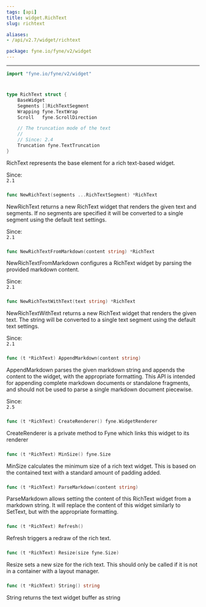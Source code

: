 ```yaml
---
tags: [api]
title: widget.RichText
slug: richtext

aliases:
- /api/v2.7/widget/richtext

package: fyne.io/fyne/v2/widget
---
```



---
```go
import "fyne.io/fyne/v2/widget"
```

#

###

```go
type RichText struct {
	BaseWidget
	Segments []RichTextSegment
	Wrapping fyne.TextWrap
	Scroll   fyne.ScrollDirection

	// The truncation mode of the text
	//
	// Since: 2.4
	Truncation fyne.TextTruncation
}
```

RichText represents the base element for a rich text-based widget.


<div class="since">Since: <code>
2.1</code></div>

###

```go
func NewRichText(segments ...RichTextSegment) *RichText
```
NewRichText returns a new RichText widget that renders the given text and segments. If no segments are specified it will be converted to a single segment using the default text settings.


<div class="since">Since: <code>
2.1</code></div>

###

```go
func NewRichTextFromMarkdown(content string) *RichText
```
NewRichTextFromMarkdown configures a RichText widget by parsing the provided markdown content.


<div class="since">Since: <code>
2.1</code></div>

###

```go
func NewRichTextWithText(text string) *RichText
```
NewRichTextWithText returns a new RichText widget that renders the given text. The string will be converted to a single text segment using the default text settings.


<div class="since">Since: <code>
2.1</code></div>

###

```go
func (t *RichText) AppendMarkdown(content string)
```
AppendMarkdown parses the given markdown string and appends the content to the widget, with the appropriate formatting. This API is intended for appending complete markdown documents or standalone fragments, and should not be used to parse a single markdown document piecewise.


<div class="since">Since: <code>
2.5</code></div>

###

```go
func (t *RichText) CreateRenderer() fyne.WidgetRenderer
```
CreateRenderer is a private method to Fyne which links this widget to its renderer

###

```go
func (t *RichText) MinSize() fyne.Size
```
MinSize calculates the minimum size of a rich text widget. This is based on the contained text with a standard amount of padding added.

###

```go
func (t *RichText) ParseMarkdown(content string)
```
ParseMarkdown allows setting the content of this RichText widget from a markdown string. It will replace the content of this widget similarly to SetText, but with the appropriate formatting.

###

```go
func (t *RichText) Refresh()
```
Refresh triggers a redraw of the rich text.

###

```go
func (t *RichText) Resize(size fyne.Size)
```
Resize sets a new size for the rich text. This should only be called if it is not in a container with a layout manager.

###

```go
func (t *RichText) String() string
```
String returns the text widget buffer as string
